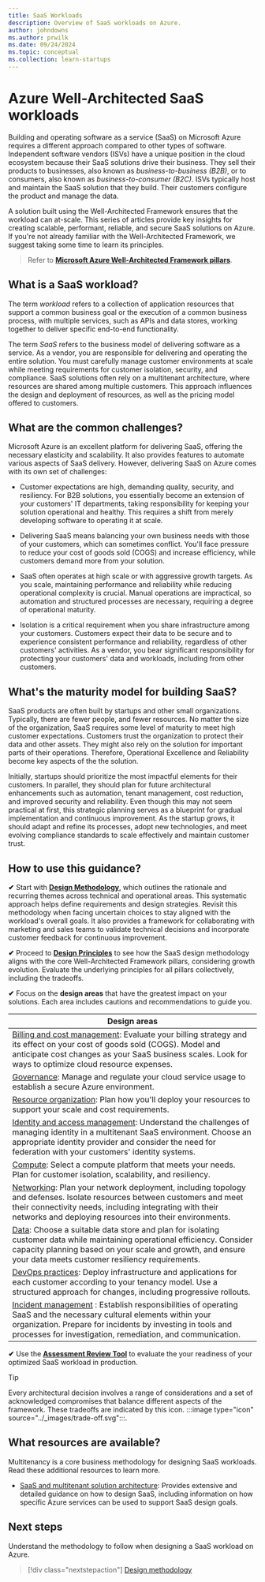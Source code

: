 ```yaml
---
title: SaaS Workloads
description: Overview of SaaS workloads on Azure.
author: johndowns
ms.author: prwilk
ms.date: 09/24/2024
ms.topic: conceptual
ms.collection: learn-startups
---
```


# Azure Well-Architected SaaS workloads

Building and operating software as a service (SaaS) on Microsoft Azure requires a different approach compared to other types of software. Independent software vendors (ISVs) have a unique position in the cloud ecosystem because their SaaS solutions drive their business. They sell their products to businesses, also known as *business-to-business (B2B)*, or to consumers, also known as *business-to-consumer (B2C)*. ISVs typically host and maintain the SaaS solution that they build. Their customers configure the product and manage the data.

A solution built using the Well-Architected Framework ensures that the workload can at-scale. This series of articles provide key insights for creating scalable, performant, reliable, and secure SaaS solutions on Azure. If you're not already familiar with the Well-Architected Framework, we suggest taking some time to learn its principles.

> Refer to [**Microsoft Azure Well-Architected Framework pillars**](../pillars.md).

## What is a SaaS workload?

The term *workload* refers to a collection of application resources that support a common business goal or the execution of a common business process, with multiple services, such as APIs and data stores, working together to deliver specific end-to-end functionality.

The term *SaaS* refers to the business model of delivering software as a service. As a vendor, you are responsible for delivering and operating the entire solution. You must carefully manage customer environments at scale while meeting requirements for customer isolation, security, and compliance. SaaS solutions often rely on a multitenant architecture, where resources are shared among multiple customers. This approach influences the design and deployment of resources, as well as the pricing model offered to customers.

## What are the common challenges?

Microsoft Azure is an excellent platform for delivering SaaS, offering the necessary elasticity and scalability. It also provides features to automate various aspects of SaaS delivery. However, delivering SaaS on Azure comes with its own set of challenges:

- Customer expectations are high, demanding quality, security, and resiliency. For B2B solutions, you essentially become an extension of your customers' IT departments, taking responsibility for keeping your solution operational and healthy. This requires a shift from merely developing software to operating it at scale.

- Delivering SaaS means balancing your own business needs with those of your customers, which can sometimes conflict. You'll face pressure to reduce your cost of goods sold (COGS) and increase efficiency, while customers demand more from your solution.

- SaaS often operates at high scale or with aggressive growth targets. As you scale, maintaining performance and reliability while reducing operational complexity is crucial. Manual operations are impractical, so automation and structured processes are necessary, requiring a degree of operational maturity.

- Isolation is a critical requirement when you share infrastructure among your customers. Customers expect their data to be secure and to experience consistent performance and reliability, regardless of other customers' activities. As a vendor, you bear significant responsibility for protecting your customers' data and workloads, including from other customers.

## What's the maturity model for building SaaS?

SaaS products are often built by startups and other small organizations. Typically, there are fewer people, and fewer resources. No matter the size of the organization, SaaS requires some level of maturity to meet high customer expectations. Customers trust the organization to protect their data and other assets. They might also rely on the solution for important parts of their operations. Therefore, Operational Excellence and Reliability become key aspects of the the solution.

Initially, startups should prioritize the most impactful elements for their customers. In parallel, they should plan for future architectural enhancements such as automation, tenant management, cost reduction, and improved security and reliability. Even though this may not seem practical at first, this strategic planning serves as a blueprint for gradual implementation and continuous improvement. As the startup grows, it should adapt and refine its processes, adopt new technologies, and meet evolving compliance standards to scale effectively and maintain customer trust.

## How to use this guidance?

**&#10004;** Start with [**Design Methodology**](./design-methodology.md), which outlines the rationale and recurring themes across technical and operational areas. This systematic approach helps define requirements and design strategies. Revisit this methodology when facing uncertain choices to stay aligned with the workload's overall goals. It also provides a framework for collaborating with marketing and sales teams to validate technical decisions and incorporate customer feedback for continuous improvement.

**&#10004;** Proceed to [**Design Principles**](./design-methodology.md) to see how the SaaS design methodology aligns with the core Well-Architected Framework pillars, considering growth evolution. Evaluate the underlying principles for all pillars collectively, including the tradeoffs.

**&#10004;** Focus on the **design areas** that have the greatest impact on your solutions. Each area includes cautions and recommendations to guide you.

|Design areas|
|---|
|[Billing and cost management](./billing-cost-management.md): Evaluate your billing strategy and its effect on your cost of goods sold (COGS). Model and anticipate cost changes as your SaaS business scales. Look for ways to optimize cloud resource expenses.|
|[Governance](./governance.md): Manage and regulate your cloud service usage to establish a secure Azure environment.|
|[Resource organization](./resource-organization.md): Plan how you'll deploy your resources to support your scale and cost requirements. |
|[Identity and access management](./identity-access.md): Understand the challenges of managing identity in a multitenant SaaS environment. Choose an appropriate identity provider and consider the need for federation with your customers' identity systems.|
|[Compute](./compute.md): Select a compute platform that meets your needs. Plan for customer isolation, scalability, and resiliency.  |
|[Networking](./networking.md): Plan your network deployment, including topology and defenses. Isolate resources between customers and meet their connectivity needs, including integrating with their networks and deploying resources into their environments. |
|[Data](./data.md): Choose a suitable data store and plan for isolating customer data while maintaining operational efficiency. Consider capacity planning based on your scale and growth, and ensure your data meets customer resiliency requirements. |
|[DevOps practices](./devops.md): Deploy infrastructure and applications for each customer according to your tenancy model. Use a structured approach for changes, including progressive rollouts. |
|[Incident management](./incident-management.md) : Establish responsibilities of operating SaaS and the necessary cultural elements within your organization. Prepare for incidents by investing in tools and processes for investigation, remediation, and communication.|

**&#10004;** Use the [**Assessment Review Tool**](./assessment.md) to evaluate the your readiness of your optimized SaaS workload in production.

> [!TIP]
> Every architectural decision involves a range of considerations and a set of acknowledged compromises that balance different aspects of the framework. These tradeoffs are indicated by this icon. :::image type="icon" source="../_images/trade-off.svg":::.

## What resources are available?

Multitenancy is a core business methodology for designing SaaS workloads. Read these additional resources to learn more.

- [SaaS and multitenant solution architecture](/azure/architecture/guide/saas-multitenant-solution-architecture/): Provides extensive and detailed guidance on how to design SaaS, including information on how specific Azure services can be used to support SaaS design goals.


## Next steps

Understand the methodology to follow when designing a SaaS workload on Azure.

> [!div class="nextstepaction"]
> [Design methodology](design-methodology.md)
